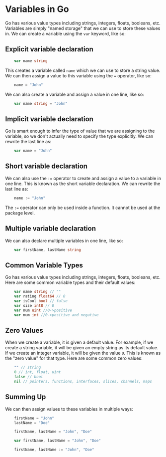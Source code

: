 # Variables in Go

Go has various value types including strings, integers, floats, booleans, etc. Variables are simply "named storage" that we can use to store these values in. We can create a variable using the `var` keyword, like so:
## Explicit variable declaration
```go
    var name string
```
This creates a variable called `name` which we can use to store a string value. We can then assign a value to this variable using the `=` operator, like so:
```go
    name = "John"
```
We can also create a variable and assign a value in one line, like so:
```go
    var name string = "John"
```
## Implicit variable declaration
Go is smart enough to infer the type of value that we are assigning to the variable, so we don't actually need to specify the type explicitly. We can rewrite the last line as:
```go
    var name = "John"
```

## Short variable declaration
We can also use the `:=` operator to create and assign a value to a variable in one line. This is known as the short variable declaration. We can rewrite the last line as:
```go
    name := "John"
```
The `:=` operator can only be used inside a function. It cannot be used at the package level.

## Multiple variable declaration
We can also declare multiple variables in one line, like so:
```go
    var firstName, lastName string
```

## Common Variable Types
Go has various value types including strings, integers, floats, booleans, etc. Here are some common variable types and their default values:
```go
    var name string // ""
    var rating float64 // 0
    var isCool bool // false
    var size int8 // 0
    var num uint //0->positive
    var num int //0->positive and negative
```

## Zero Values
When we create a variable, it is given a default value. For example, if we create a string variable, it will be given an empty string as its default value. If we create an integer variable, it will be given the value `0`. This is known as the "zero value" for that type. Here are some common zero values:
```go
    "" // string
    0 // int, float, uint
    false // bool
    nil // pointers, functions, interfaces, slices, channels, maps
```

## Summing Up
We can then assign values to these variables in multiple ways:
```go
    firstName = "John"
    lastName = "Doe"
```
```go
    firstName, lastName = "John", "Doe"
```
```go
    var firstName, lastName = "John", "Doe"
```
```go
    firstName, lastName := "John", "Doe"
```